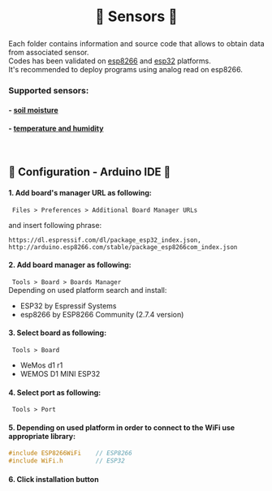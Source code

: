 # <p align="center"> 🤖 Sensors 🤖 </p>
<p align="justify">
   Each folder contains information and source code that allows to obtain data from associated sensor.
   <br/>
   Codes has been validated on <a href="https://www.amazon.com/ARCELI-ESP8266-Development-Compatible-Arduino/dp/B07J2QKNHB">esp8266</a> and <a href="https://www.amazon.com/HiLetgo-ESP-32-Development-Bluetooth-Arduino/dp/B07WFZCBH8/ref=pd_lpo_1?pd_rd_i=B07WFZCBH8&psc=1">esp32</a> platforms.
   <br/>
   It's recommended to deploy programs using analog read on esp8266.
</p>

### Supported sensors:
#### - [soil moisture](https://github.com/rogowski-piotr/iot-db-management/tree/master/sensors/soil-moisture)
#### - [temperature and humidity](https://github.com/rogowski-piotr/iot-db-management/tree/master/sensors/temperature_humidity_dht11)

<br/>

## 🔧 Configuration - Arduino IDE 🔧
#### 1. Add board's manager URL as following:  
   <code> Files > Preferences > Additional Board Manager URLs  </code>

   and insert following phrase:
   ```
   https://dl.espressif.com/dl/package_esp32_index.json, http://arduino.esp8266.com/stable/package_esp8266com_index.json
   ```
  
#### 2. Add board manager as following:
   <code> Tools > Board > Boards Manager </code>  
   Depending on used platform search and install:  
   - ESP32 by Espressif Systems
   - esp8266 by ESP8266 Community (2.7.4 version)

#### 3. Select board as following:
   <code> Tools > Board </code>
   - WeMos d1 r1
   - WEMOS D1 MINI ESP32

#### 4. Select port as following:  
   <code> Tools > Port </code>

#### 5. Depending on used platform in order to connect to the WiFi use appropriate library:
   ```cpp
   #include ESP8266WiFi    // ESP8266
   #include WiFi.h         // ESP32
   ```
#### 6. Click installation button
